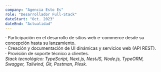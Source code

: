 ```yaml
---
company: "Agencia Esto Es"
role: "Desarrollador Full-Stack"
dateStart: "Oct. 2023"
dateEnd: "Actualidad"
---
```


· Participación en el desarrollo de sitios web e-commerce desde su concepción hasta su lanzamiento. <br />
· Creación y documentación de UI dinámicas y servicios web (API REST). <br /> 
· Provisión de soporte técnico a clientes. <br />
<i>Stack tecnológico: TypeScript, Next.js, NestJS, Node.js, TypeORM, Swagger, Tailwind, Git, Postman, Plesk.</i>